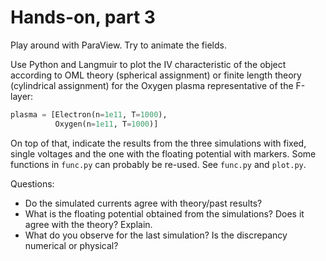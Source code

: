 # Hands-on, part 3

Play around with ParaView. Try to animate the fields.

Use Python and Langmuir to plot the IV characteristic of the object according
to OML theory (spherical assignment) or finite length theory (cylindrical
assignment) for the Oxygen plasma representative of the F-layer:

```python
plasma = [Electron(n=1e11, T=1000),
          Oxygen(n=1e11, T=1000)]
```

On top of that, indicate the results from the three simulations with fixed,
single voltages and the one with the floating potential with markers. Some
functions in `func.py` can probably be re-used. See `func.py` and `plot.py`.

Questions:

- Do the simulated currents agree with theory/past results?
- What is the floating potential obtained from the simulations? Does it agree with the theory? Explain.
- What do you observe for the last simulation? Is the discrepancy numerical or physical?
